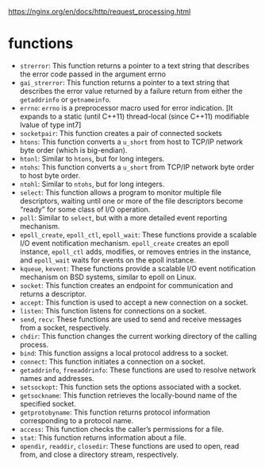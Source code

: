 https://nginx.org/en/docs/http/request_processing.html

# functions
- `strerror`: This function returns a pointer to a text string that describes the error code passed in the argument errno
- `gai_strerror`: This function returns a pointer to a text string that describes the error value returned by a failure return from either the `getaddrinfo` or `getnameinfo`.
- `errno`: `errno` is a preprocessor macro used for error indication. [It expands to a static (until C++11) thread-local (since C++11) modifiable lvalue of type int7]
- `socketpair`: This function creates a pair of connected sockets
- `htons`: This function converts a `u_short` from host to TCP/IP network byte order (which is big-endian).
- `htonl`: Similar to `htons`, but for long integers.
- `ntohs`: This function converts a `u_short` from TCP/IP network byte order to host byte order.
- `ntohl`: Similar to `ntohs`, but for long integers.
- `select`: This function allows a program to monitor multiple file descriptors, waiting until one or more of the file descriptors become “ready” for some class of I/O operation.
- `poll`: Similar to `select`, but with a more detailed event reporting mechanism.
- `epoll_create`, `epoll_ctl`, `epoll_wait`: These functions provide a scalable I/O event notification mechanism. `epoll_create` creates an epoll instance, `epoll_ctl` adds, modifies, or removes entries in the instance, and `epoll_wait` waits for events on the epoll instance.
- `kqueue`, `kevent`: These functions provide a scalable I/O event notification mechanism on BSD systems, similar to epoll on Linux.
- `socket`: This function creates an endpoint for communication and returns a descriptor.
- `accept`: This function is used to accept a new connection on a socket.
- `listen`: This function listens for connections on a socket.
- `send`, `recv`: These functions are used to send and receive messages from a socket, respectively.
- `chdir`: This function changes the current working directory of the calling process.
- `bind`: This function assigns a local protocol address to a socket.
- `connect`: This function initiates a connection on a socket.
- `getaddrinfo`, `freeaddrinfo`: These functions are used to resolve network names and addresses.
- `setsockopt`: This function sets the options associated with a socket.
- `getsockname`: This function retrieves the locally-bound name of the specified socket.
- `getprotobyname`: This function returns protocol information corresponding to a protocol name.
- `access`: This function checks the caller’s permissions for a file.
- `stat`: This function returns information about a file.
- `opendir`, `readdir`, `closedir`: These functions are used to open, read from, and close a directory stream, respectively.